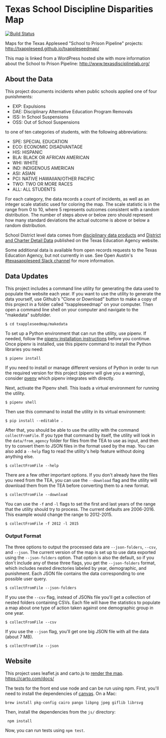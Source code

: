 # Texas School Discipline Disparities Map
[![Build Status](https://travis-ci.com/mscarey/txappleseedmap.svg?branch=master)](https://travis-ci.com/mscarey/txappleseedmap)

Maps for the Texas Appleseed "School to Prison Pipeline" projects:
http://txappleseed.github.io/txappleseedmap/

This map is linked from a WordPress hosted site with more information about the School to Prison Pipeline:
http://www.texasdisciplinelab.org/


## About the Data

This project documents incidents when public schools applied one of four punishments:

* EXP: Expulsions
* DAE: Disciplinary Alternative Education Program Removals
* ISS: In School Suspensions
* OSS: Out of School Suspensions

to one of ten categories of students, with the following abbreviations:

* SPE: SPECIAL EDUCATION
* ECO: ECONOMIC DISADVANTAGE
* HIS: HISPANIC
* BLA: BLACK OR AFRICAN AMERICAN
* WHI: WHITE
* IND: INDIGENOUS AMERICAN
* ASI: ASIAN
* PCI: NATIVE HAWAIIAN/OTHER PACIFIC
* TWO: TWO OR MORE RACES
* ALL: ALL STUDENTS

For each category, the data records a count of incidents, as well as an integer scale statistic used for coloring the map. The scale statistic is in the range from 0 to 10, where 5 represents outcomes consistent with a random distribution. The number of steps above or below zero should represent how many standard deviations the actual outcome is above or below a random distribution.


School District level data comes from [disciplinary data products](http://ritter.tea.state.tx.us/adhocrpt/Disciplinary_Data_Products/Download_Region_Districts.html) and [District and Charter Detail Data](http://ritter.tea.state.tx.us/perfreport/snapshot/download.html) published on the Texas Education Agency website.

Some additional data is available from open records requests to the Texas Education Agency, but not currently in use. See Open Austin's [#texasappleseed Slack channel](https://open-austin.slack.com) for more information.


## Data Updates

This project includes a command line utility for generating the data used to populate the website each year. If you want to use the utility to generate the data yourself, use Github's "Clone or Download" button to make a copy of this project in a folder called "txappleseedmap" on your computer. Then open a command line shell on your computer and navigate to the "makedata" subfolder.

```$ cd txappleseedmap/makedata```

To set up a Python environment that can run the utility, use pipenv. If needed, follow the [pipenv installation instructions](https://pipenv.readthedocs.io/en/latest/) before you continue. Once pipenv is installed, use this pipenv command to install the Python libraries you need:

```$ pipenv install```

If you need to install or manage different versions of Python in order to run the required version for this project (pipenv will give you a warning), consider [pyenv](https://github.com/pyenv/pyenv) which pipenv integrates with directly.

Next, activate the Pipenv shell. This loads a virtual environment for running the utility.

```$ pipenv shell```

Then use this command to install the utility in its virtual environment:

```$ pip install --editable .```

After that, you should be able to use the utility with the command `collectFromFile`. If you type that command by itself, the utility will look in the `data/from_agency` folder for files from the TEA to use as input, and then try to convert them to JSON files in the format used by the map. You can also add a `--help` flag to read the utility's help feature without doing anything else.

```$ collectFromFile --help```

There are a few other important options. If you don't already have the files you need from the TEA, you can use the `--download` flag and the utility will download them from the TEA before converting them to a new format.

```$ collectFromFile --download```

You can use the `-f` and `-l` flags to set the first and last years of the range that the utility should try to process. The current defaults are 2006-2016. This example would change the range to 2012-2015.

```$ collectFromFile -f 2012 -l 2015```

### Output Format

The three options to output the processed data are `--json-folders`, `--csv`, and `--json`. The current version of the map is set up to use data exported using the `--json-folders` option. That option is also the default, so if you don't include any of these three flags, you get the `--json-folders` format, which includes nested directories labeled by year, demographic, and punishment. Each JSON file contains the data corresponding to one possible user query.

```$ collectFromFile --json-folders```

If you use the `--csv` flag, instead of JSONs file you'll get a collection of nested folders containing CSVs. Each file will have the statistics to populate a map about one type of action taken against one demographic group in one year.

```$ collectFromFile --csv```

If you use the `--json` flag, you'll get one big JSON file with all the data (about 7 MB).

```$ collectFromFile --json```

## Website

This project uses leaflet.js and carto.js to [render the map](https://texasappleseed.carto.com/tables/ratiodistrictdaep_merge/public). https://carto.com/docs/

The tests for the front end use node and can be run using npm. First, you'll need to install the
dependencies of [canvas](https://github.com/Automattic/node-canvas/wiki/Installation:-Mac-OS-X). On
a Mac:

```brew install pkg-config cairo pango libpng jpeg giflib librsvg```

Then, install the dependencies from the `js/` directory:

``` npm install```

Now, you can run tests using `npm test`.
